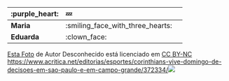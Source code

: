 

|:purple\_heart:|:zzz: ||
| :- | :- | :- |
|**Maria** |:smiling\_face\_with\_three\_hearts:||
|**Eduarda**|:clown\_face: ||

[Esta Foto](https://futebolffv.blogspot.com/2010/07/os-novos-onibus-de-corinthians-e-santos.html) de Autor Desconhecido está licenciado em [CC BY-NC](https://creativecommons.org/licenses/by-nc/3.0/)
<https://www.acritica.net/editorias/esportes/corinthians-vive-domingo-de-decisoes-em-sao-paulo-e-em-campo-grande/372334/>![](Aspose.Words.f0f3f352-b2ab-498a-b97b-bb17b58ded4e.001.png) 

